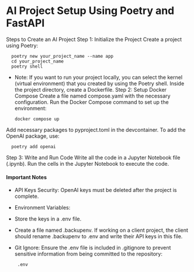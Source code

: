 # AI Project Setup Using Poetry and FastAPI
Steps to Create an AI Project
Step 1: Initialize the Project
Create a project using Poetry:
   
      poetry new your_project_name --name app
      cd your_project_name
      poetry shell 
 

* Note: If you want to run your project locally, you can select the kernel (virtual environment) that you created by using the Poetry shell.
Inside the project directory, create a Dockerfile.
Step 2: Setup Docker Compose
Create a file named compose.yaml with the necessary configuration.
Run the Docker Compose command to set up the environment:
 
 
      docker compose up

Add necessary packages to pyproject.toml in the devcontainer. To add the OpenAI package, use:
 
 
      poetry add openai

Step 3: Write and Run Code
Write all the code in a Jupyter Notebook file (.ipynb).
Run the cells in the Jupyter Notebook to execute the code.
#### Important Notes
* API Keys Security: OpenAI keys must be deleted after the project is complete.
* Environment Variables:
* Store the keys in a .env file.
* Create a file named .backupenv. If working on a client project, the client should rename .backupenv to .env and write their API keys in this file.
* Git Ignore: Ensure the .env file is included in .gitignore to prevent sensitive information from being committed to the repository:
     
     
       .env


